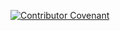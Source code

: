 
[![Contributor Covenant](https://img.shields.io/badge/Contributor%20Covenant-2.1-4baaaa.svg)](code_of_conduct.md)
